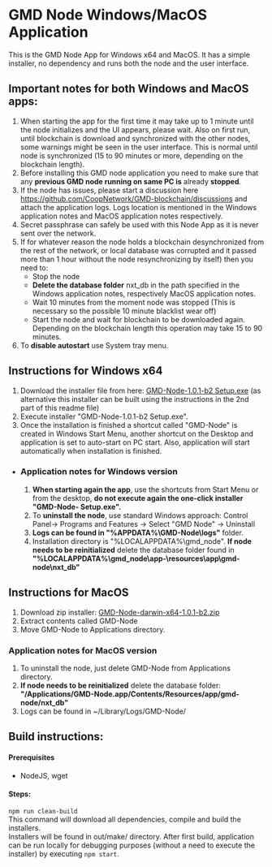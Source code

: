 # GMD Node Windows/MacOS Application #
This is the GMD Node App for Windows x64 and MacOS. It has a simple installer, no dependency and runs both the node and the user interface.

## Important notes for both Windows and MacOS apps:
1. When starting the app for the first time it may take up to 1 minute until the node initializes and the UI appears, please wait. Also on first run, until blockchain is download and synchronized with the other nodes, some warnings might be seen in the user interface. This is normal until node is synchronized (15 to 90 minutes or more, depending on the blockchain length).
2. Before installing this GMD node application you need to make sure that any **previous GMD node running on same PC is** already **stopped**.  
3. If the node has issues, please start a discussion here https://github.com/CoopNetwork/GMD-blockchain/discussions and attach the application logs. Logs location is mentioned in the Windows application notes and MacOS application notes respectively.
4. Secret passphrase can safely be used with this Node App as it is never sent over the network. 
5. If for whatever reason the node holds a blockchain desynchronized from the rest of the network, or local database was corrupted and it passed more than 1 hour without the node resynchronizing by itself) then you need to:
   - Stop the node
   - **Delete the database folder** nxt_db in the path specified in the Windows application notes, respectively MacOS application notes.
   - Wait 10 minutes from the moment node was stopped (This is necessary so the possible 10 minute blacklist wear off)
   - Start the node and wait for blockchain to be downloaded again. Depending on the blockchain length this operation may take 15 to 90 minutes.
6. To **disable autostart** use System tray menu.

  

## Instructions for Windows x64 ##

1. Download the installer file from here: [GMD-Node-1.0.1-b2 Setup.exe](https://node.thecoopnetwork.io:8443/GMD-Node-1.0.1-b2%20Setup.exe) (as alternative this installer can be built using the instructions in the 2nd part of this readme file)
2. Execute installer "GMD-Node-1.0.1-b2 Setup.exe".
3. Once the installation is finished a shortcut called "GMD-Node" is created in Windows Start Menu, another shortcut on the Desktop and application is set to auto-start on PC start. Also, application will start automatically when installation is finished.

- ### **Application notes for Windows** version ###

  1. **When starting again the app**, use the shortcuts from Start Menu or from the desktop, **do not execute again the one-click installer "GMD-Node-<version> Setup.exe".**
  2. To **uninstall the node**, use standard Windows approach: Control Panel-> Programs and Features -> Select "GMD Node" -> Uninstall
  3. **Logs can be found in "%APPDATA%\GMD-Node\logs"** folder.
  4. Installation directory is "%LOCALAPPDATA%\gmd_node". **If node needs to be reinitialized** delete the database folder found in **"%LOCALAPPDATA%\gmd_node\app-<version>\resources\app\gmd-node\nxt_db"**
   

## Instructions for MacOS ##
1. Download zip installer: [GMD-Node-darwin-x64-1.0.1-b2.zip](https://node.thecoopnetwork.io:8443/GMD-Node-darwin-x64-1.0.1-b2.zip)
2. Extract contents called GMD-Node
3. Move GMD-Node to Applications directory.

### **Application notes for MacOS** version ###
1. To uninstall the node, just delete GMD-Node from Applications directory.
2. **If node needs to be reinitialized** delete the database folder: **"/Applications/GMD-Node.app/Contents/Resources/app/gmd-node/nxt_db"**
3. Logs can be found in ~/Library/Logs/GMD-Node/


## Build instructions:
#### Prerequisites ####
  - NodeJS, wget
#### Steps: ####
`npm run clean-build`  
This command will download all dependencies, compile and build the installers.  
Installers will be found in out/make/ directory.
After first build, application can be run locally for debugging purposes (without a need to execute the installer) by executing 
`npm start`. 
